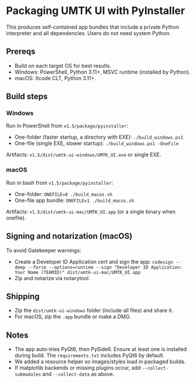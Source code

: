 # Packaging UMTK UI with PyInstaller

This produces self-contained app bundles that include a private Python interpreter and all dependencies. Users do not need system Python.

## Prereqs
- Build on each target OS for best results.
- Windows: PowerShell, Python 3.11+, MSVC runtime (installed by Python).
- macOS: Xcode CLT, Python 3.11+.

## Build steps

### Windows
Run in PowerShell from `v1.5/package/pyinstaller`:

- One-folder (faster startup, a directory with EXE):
  `./build_windows.ps1`
- One-file (single EXE, slower startup):
  `./build_windows.ps1 -OneFile`

Artifacts: `v1.5/dist/umtk-ui-windows/UMTK_UI.exe` or single EXE.

### macOS
Run in bash from `v1.5/package/pyinstaller`:

- One-folder:
  `ONEFILE=0 ./build_macos.sh`
- One-file app bundle:
  `ONEFILE=1 ./build_macos.sh`

Artifacts: `v1.5/dist/umtk-ui-mac/UMTK_UI.app` (or a single binary when onefile).

## Signing and notarization (macOS)
To avoid Gatekeeper warnings:
- Create a Developer ID Application cert and sign the app:
  `codesign --deep --force --options=runtime --sign "Developer ID Application: Your Name (TEAMID)" dist/umtk-ui-mac/UMTK_UI.app`
- Zip and notarize via notarytool.

## Shipping
- Zip the `dist/umtk-ui-windows` folder (include all files) and share it.
- For macOS, zip the `.app` bundle or make a DMG.

## Notes
- The app auto-tries PyQt6, then PySide6. Ensure at least one is installed during build. The `requirements.txt` includes PyQt6 by default.
- We added a resource helper so images/styles load in packaged builds.
- If matplotlib backends or missing plugins occur, add `--collect-submodules` and `--collect-data` as above.
